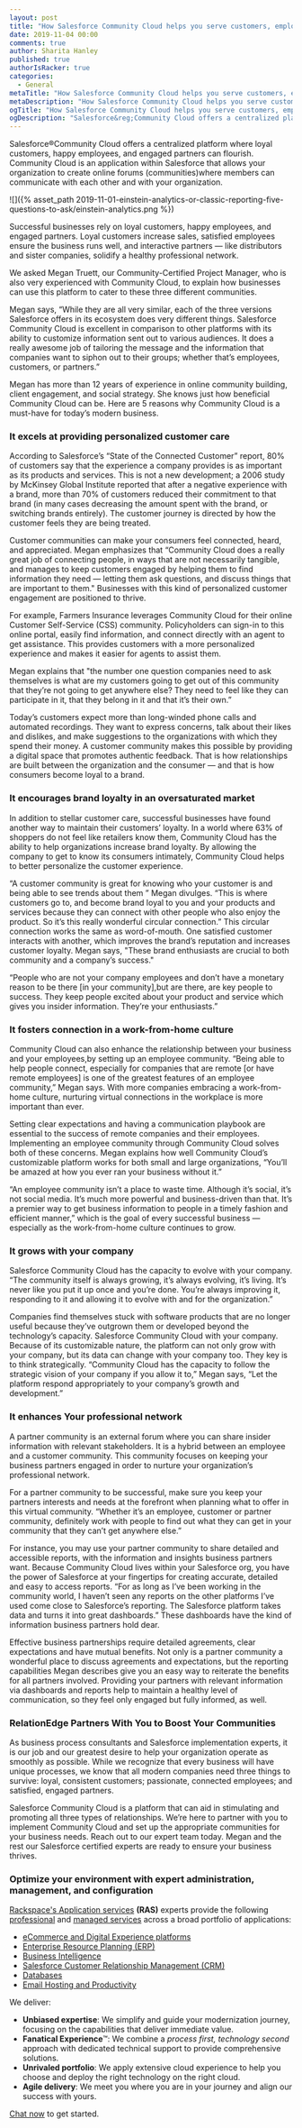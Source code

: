 ```yaml
---
layout: post
title: "How Salesforce Community Cloud helps you serve customers, employees, and partners"
date: 2019-11-04 00:00
comments: true
author: Sharita Hanley
published: true
authorIsRacker: true
categories:
  - General
metaTitle: "How Salesforce Community Cloud helps you serve customers, employees, and partners"
metaDescription: "How Salesforce Community Cloud helps you serve customers, employees, and partners."
ogTitle: "How Salesforce Community Cloud helps you serve customers, employees, and partners"
ogDescription: "Salesforce&reg;Community Cloud offers a centralized platform where loyal customers, happy employees, and engaged partners can flourish."
---
```


Salesforce&reg;Community Cloud offers a centralized platform where loyal customers, happy employees, and engaged partners can flourish. Community Cloud is an application within Salesforce that allows your organization to create online forums (communities)where members can communicate with each other and with your organization. 

<!-- more -->

![]({% asset_path 2019-11-01-einstein-analytics-or-classic-reporting-five-questions-to-ask/einstein-analytics.png %})

Successful businesses rely on loyal customers, happy employees, and engaged partners. Loyal customers increase sales, satisfied employees ensure the business runs well, and interactive partners &mdash; like distributors and sister companies, solidify a healthy professional network. 

We asked Megan Truett, our Community-Certified Project Manager, who is also very experienced with Community Cloud, to explain how businesses can use this platform to cater to these three different communities.

Megan says, “While they are all very similar, each of the three versions Salesforce offers in its ecosystem does very different things. Salesforce Community Cloud is excellent in comparison to other platforms with its ability to customize information sent out to various audiences. It does a really awesome job of tailoring the message and the information that companies want to siphon out to their groups; whether that’s employees, customers, or partners.” 

Megan has more than 12 years of experience in online community building, client engagement, and social strategy. She knows just how beneficial Community Cloud can be. Here are 5 reasons why Community Cloud is a must-have for today’s modern business. 

### It excels at providing personalized customer care

According to Salesforce’s “State of the Connected Customer” report, 80% of customers say that the experience a company provides is as important as its products and services. This is not a new development; a 2006 study by McKinsey Global Institute reported that after a negative experience with a brand, more than 70% of customers reduced their commitment to that brand (in many cases decreasing the amount spent with the brand, or switching brands entirely). The customer journey is directed by how the customer feels they are being treated.

Customer communities can make your consumers feel connected, heard, and appreciated. Megan emphasizes that “Community Cloud does a really great job of connecting people, in ways that are not necessarily tangible, and manages to keep customers engaged by helping them to find information they need &mdash; letting them ask questions, and discuss things that are important to them." Businesses with this kind of personalized customer engagement are positioned to thrive.

For example, Farmers Insurance leverages Community Cloud for their online Customer Self-Service (CSS) community. Policyholders can sign-in to this online portal, easily find information, and connect directly with an agent to get assistance. This provides customers with a more personalized experience and makes it easier for agents to assist them.

Megan explains that "the number one question companies need to ask themselves is what are my customers going to get out of this community that they’re not going to get anywhere else? They need to feel like they can participate in it, that they belong in it and that it’s their own.” 

Today’s customers expect more than long-winded phone calls and automated recordings. They want to express concerns, talk about their likes and dislikes, and make suggestions to the organizations with which they spend their money. A customer community makes this possible by providing a digital space that promotes authentic feedback. That is how relationships are built between the organization and the consumer &mdash; and that is how consumers become loyal to a brand. 

### It encourages brand loyalty in an oversaturated market

In addition to stellar customer care, successful businesses have found another way to maintain their customers’ loyalty. In a world where 63% of shoppers do not feel like retailers know them, Community Cloud has the ability to help organizations increase brand loyalty. By allowing the company to get to know its consumers intimately, Community Cloud helps to better personalize the customer experience. 

“A customer community is great for knowing who your customer is and being able to see trends about them ” Megan divulges. “This is where customers go to, and become brand loyal to you and your products and services because they can connect with other people who also enjoy the product. So it’s this really wonderful circular connection.” This circular connection works the same as word-of-mouth. One satisfied customer interacts with another, which improves the brand’s reputation and increases customer loyalty. Megan says, "These brand enthusiasts are crucial to both community and a company’s success." 

“People who are not your company employees and don’t have a monetary reason to be there [in your community],but are there, are key people to success. They keep people excited about your product and service which gives you insider information. They’re your enthusiasts.” 

### It fosters connection in a work-from-home culture

Community Cloud can also enhance the relationship between your business and your employees,by setting up an employee community. “Being able to help people connect, especially for companies that are remote [or have remote employees] is one of the greatest features of an employee community,” Megan says. With more companies embracing a work-from-home culture, nurturing virtual connections in the workplace is more important than ever. 

Setting clear expectations and having a communication playbook are essential to the success of remote companies and their employees. Implementing an employee community through Community Cloud solves both of these concerns. Megan explains how well Community Cloud’s customizable platform works for both small and large organizations, “You’ll be amazed at how you ever ran your business without it.” 

“An employee community isn’t a place to waste time. Although it’s social, it’s not social media. It’s much more powerful and business-driven than that. It’s a premier way to get business information to people in a timely fashion and efficient manner,” which is the goal of every successful business — especially as the work-from-home culture continues to grow. 

### It grows with your company

Salesforce Community Cloud has the capacity to evolve with your company. “The community itself is always growing, it’s always evolving, it’s living. It’s never like you put it up once and you’re done. You’re always improving it, responding to it and allowing it to evolve with and for the organization.” 

Companies find themselves stuck with software products that are no longer useful because they’ve outgrown them or developed beyond the technology’s capacity. Salesforce Community Cloud with your company. Because of its customizable nature, the platform can not only grow with your company, but its data can change with your company too. They key is to think strategically. “Community Cloud has the capacity to follow the strategic vision of your company if you allow it to,” Megan says, “Let the platform respond appropriately to your company’s growth and development.”

### It enhances Your professional network 

A partner community is an external forum where you can share insider information with relevant stakeholders. It is a hybrid between an employee and a customer community. This community focuses on keeping your business partners engaged in order to nurture your organization’s professional network.

For a partner community to be successful, make sure you keep your partners interests and needs at the forefront when planning what to offer in this virtual community. “Whether it’s an employee, customer or partner community, definitely work with people to find out what they can get in your community that they can’t get anywhere else.” 

For instance, you may use your partner community to share detailed and accessible reports, with the information and insights business partners want. Because Community Cloud lives within your Salesforce org, you have the power of Salesforce at your fingertips for creating accurate, detailed and easy to access reports. “For as long as I’ve been working in the community world, I haven’t seen any reports on the other platforms I’ve used come close to Salesforce’s reporting. The Salesforce platform takes data and turns it into great dashboards.” These dashboards have the kind of information business partners hold dear. 

Effective business partnerships require detailed agreements, clear expectations and have mutual benefits. Not only is a partner community a wonderful place to discuss agreements and expectations, but the reporting capabilities Megan describes give you an easy way to reiterate the benefits for all partners involved. Providing your partners with relevant information via dashboards and reports help to maintain a healthy level of communication, so they feel only engaged but fully informed, as well.

### RelationEdge Partners With You to Boost Your Communities

As business process consultants and Salesforce implementation experts, it is our job and our greatest desire to help your organization operate as smoothly as possible. While we recognize that every business will  have unique processes, we know that all modern companies need three things to survive: loyal, consistent customers; passionate, connected employees; and satisfied, engaged partners. 

Salesforce Community Cloud is a platform that can aid in stimulating and promoting all three types of relationships. We’re here to partner with you to implement Community Cloud and set up the appropriate communities for your business needs. Reach out to our expert team today. Megan and the rest our Salesforce certified experts are ready to ensure your business thrives.


### Optimize your environment with expert administration, management, and configuration

[Rackspace's Application services](https://www.rackspace.com/application-management/managed-services)
**(RAS)** experts provide the following [professional](https://www.rackspace.com/application-management/professional-services)
and
[managed services](https://www.rackspace.com/application-management/managed-services) across
a broad portfolio of applications:

- [eCommerce and Digital Experience platforms](https://www.rackspace.com/ecommerce-digital-experience)
- [Enterprise Resource Planning (ERP)](https://www.rackspace.com/erp)
- [Business Intelligence](https://www.rackspace.com/business-intelligence)
- [Salesforce Customer Relationship Management (CRM)](https://www.rackspace.com/salesforce-managed-services)
- [Databases](https://www.rackspace.com/dba-services)
- [Email Hosting and Productivity](https://www.rackspace.com/email-hosting)

We deliver:

- **Unbiased expertise**: We simplify and guide your modernization journey,
focusing on the capabilities that deliver immediate value.
- **Fanatical Experience**&trade;: We combine a *process first, technology second*
approach with dedicated technical support to provide comprehensive solutions.
- **Unrivaled portfolio**: We apply extensive cloud experience to help you
choose and deploy the right technology on the right cloud.
- **Agile delivery**: We meet you where you are in your journey and align
our success with yours.

[Chat now](https://www.rackspace.com/#chat) to get started.
